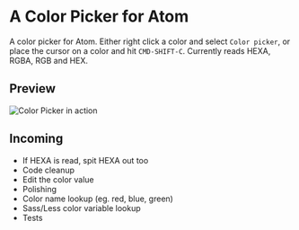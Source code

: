 # A Color Picker for Atom

A color picker for Atom. Either right click a color and select `Color picker`, or place the cursor on a color and hit `CMD-SHIFT-C`. Currently reads HEXA, RGBA, RGB and HEX.

## Preview

![Color Picker in action](http://f.cl.ly/items/3B1L3z0p2Q0R0y2Y0M2I/colorpicker.gif)

## Incoming

- If HEXA is read, spit HEXA out too
- Code cleanup
- Edit the color value
- Polishing
- Color name lookup (eg. red, blue, green)
- Sass/Less color variable lookup
- Tests

